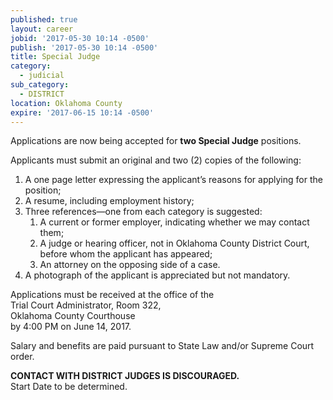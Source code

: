 ```yaml
---
published: true
layout: career
jobid: '2017-05-30 10:14 -0500'
publish: '2017-05-30 10:14 -0500'
title: Special Judge
category:
  - judicial
sub_category:
  - DISTRICT
location: Oklahoma County
expire: '2017-06-15 10:14 -0500'
---
```

Applications are now being accepted for **two 
Special Judge** positions. 

Applicants must submit an original and 
two (2) copies of the following:

<ol>
<li>A one page letter expressing the applicant’s reasons for applying for the position;</li>
<li>A resume, including employment history;</li>
<li>
Three references—one from each category is suggested: 
<ol>
<li>A current or former employer, indicating whether we may contact them;</li>
<li>A judge or hearing officer, not in Oklahoma County District Court, before whom the applicant has appeared;</li>
<li>An attorney on the opposing side of a case.</li>
</ol>
</li>
<li>A photograph of the applicant is appreciated but not mandatory. </li>
</ol>

Applications must be received at the office of the  
Trial Court Administrator, Room 322,  
Oklahoma County Courthouse  
by 4:00 PM on June 14, 2017.  

Salary and benefits are paid pursuant to State Law and/or Supreme Court order.

**CONTACT WITH DISTRICT JUDGES IS DISCOURAGED.**  
Start Date to be determined.

